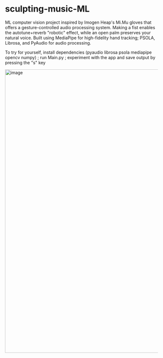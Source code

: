 # sculpting-music-ML
ML computer vision project inspired by Imogen Heap's Mi.Mu gloves that offers a gesture-controlled audio processing system. Making a fist enables the autotune+reverb "robotic" effect, while an open palm preserves your natural voice. Built using MediaPipe for high-fidelity hand tracking; PSOLA, Librosa, and PyAudio for audio processing.

To try for yourself, install dependencies (pyaudio librosa psola mediapipe opencv numpy) ; run Main.py ; experiment with the app and save output by pressing the "s" key

<img width="1789" height="936" alt="image" src="https://github.com/user-attachments/assets/a37755c5-eac9-4087-a9c4-439560dac5ac" />

